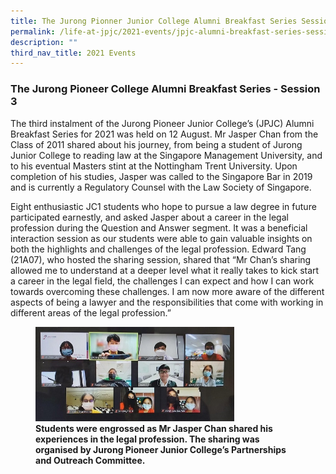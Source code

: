 ```yaml
---
title: The Jurong Pionner Junior College Alumni Breakfast Series Session 3
permalink: /life-at-jpjc/2021-events/jpjc-alumni-breakfast-series-session-3/
description: ""
third_nav_title: 2021 Events
---
```

### **The Jurong Pioneer College Alumni Breakfast Series - Session 3**
The third instalment of the Jurong Pioneer Junior College’s (JPJC) Alumni Breakfast Series for 2021 was held on 12 August. Mr Jasper Chan from the Class of 2011 shared about his journey, from being a student of Jurong Junior College to reading law at the Singapore Management University, and to his eventual Masters stint at the Nottingham Trent University. Upon completion of his studies, Jasper was called to the Singapore Bar in 2019 and is currently a Regulatory Counsel with the Law Society of Singapore.

Eight enthusiastic JC1 students who hope to pursue a law degree in future participated earnestly, and asked Jasper about a career in the legal profession during the Question and Answer segment. It was a beneficial interaction session as our students were able to gain valuable insights on both the highlights and challenges of the legal profession. Edward Tang (21A07), who hosted the sharing session, shared that “Mr Chan’s sharing allowed me to understand at a deeper level what it really takes to kick start a career in the legal field, the challenges I can expect and how I can work towards overcoming these challenges. I am now more aware of the different aspects of being a lawyer and the responsibilities that come with working in different areas of the legal profession.”

<figure>
<img src="/images/2021jpjcbfast.jpg" 
     style="width:75%">
<figcaption> <strong> Students were engrossed as Mr Jasper Chan shared his experiences in the legal profession. The sharing was organised by Jurong Pioneer Junior College’s Partnerships and Outreach Committee.
 </strong> </figcaption>
</figure>